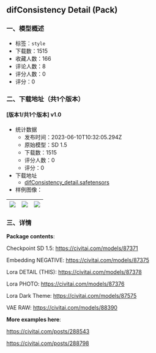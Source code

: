 ## difConsistency Detail (Pack)
### 一、模型概述

- 标签：`style`
- 下载数：1515
- 收藏人数：166
- 评论人数：8
- 评分人数：0
- 评分：0

### 二、下载地址（共1个版本）

#### [版本1/共1个版本] v1.0

- 统计数据
  - 发布时间：2023-06-10T10:32:05.294Z
  - 原始模型：SD 1.5
  - 下载数：1515
  - 评分人数：0
  - 评分：0
- 下载地址
  - [difConsistency_detail.safetensors](https://civitai.com/api/download/models/92988)
- 样例图像：

| <img src="https://image.civitai.com/xG1nkqKTMzGDvpLrqFT7WA/30fdc362-38a8-49ae-8a9a-ea4cdeee202a/width=450/1109334.jpeg" /> | <img src="https://image.civitai.com/xG1nkqKTMzGDvpLrqFT7WA/8e0ff90e-c008-49d5-94b5-e49ff0b2b5c5/width=450/1099408.jpeg" /> | <img src="https://image.civitai.com/xG1nkqKTMzGDvpLrqFT7WA/84d62afa-a71f-4ee2-8c4f-2aee5e5cf51b/width=450/1095286.jpeg" /> |
| ---- | ---- | ---- |


### 三、详情
<p><strong>Package contents</strong>:</p><p></p><p>Checkpoint SD 1.5: <a target="_blank" rel="ugc" href="https://civitai.com/models/87371">https://civitai.com/models/87371</a></p><p>Embedding NEGATIVE: <a target="_blank" rel="ugc" href="https://civitai.com/models/87375">https://civitai.com/models/87375</a></p><p>Lora DETAIL (THIS): <a target="_blank" rel="ugc" href="https://civitai.com/models/87378">https://civitai.com/models/87378</a></p><p>Lora PHOTO: <a target="_blank" rel="ugc" href="https://civitai.com/models/87376">https://civitai.com/models/87376</a></p><p>Lora Dark Theme: <a target="_blank" rel="ugc" href="https://civitai.com/models/87575">https://civitai.com/models/87575</a></p><p>VAE RAW: <a target="_blank" rel="ugc" href="https://civitai.com/models/88390">https://civitai.com/models/88390</a></p><p></p><p><strong>More examples here</strong>:</p><p><a target="_blank" rel="ugc" href="https://civitai.com/posts/288543">https://civitai.com/posts/288543</a></p><p><a target="_blank" rel="ugc" href="https://civitai.com/posts/288798">https://civitai.com/posts/288798</a></p>